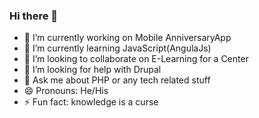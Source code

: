 ### Hi there 👋

  

- 🔭 I’m currently working on Mobile AnniversaryApp
- 🌱 I’m currently learning JavaScript(AngulaJs)
- 👯 I’m looking to collaborate on E-Learning for a Center
- 🤔 I’m looking for help with Drupal
- 💬 Ask me about PHP or any tech related stuff
- 😄 Pronouns: He/His
- ⚡ Fun fact: knowledge is a curse

